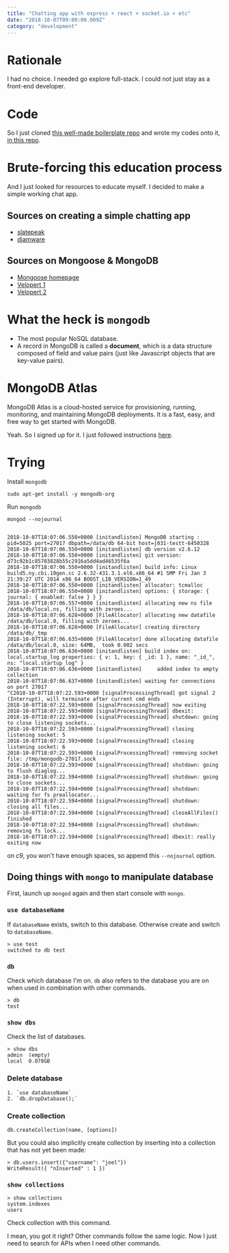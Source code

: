 ```yaml
---
title: "Chatting app with express + react + socket.io + etc"
date: "2018-10-07T09:00:00.009Z"
category: "development"
---
```

# Rationale
I had no choice. I needed go explore full-stack. I could not just stay as a front-end developer.

# Code
So I just cloned [this well-made boilerplate repo](https://github.com/crsandeep/simple-react-full-stack) and wrote my codes onto it, [in this repo](https://github.com/9oelM/chatt).

# Brute-forcing this education process
And I just looked for resources to educate myself. I decided to make a simple working chat app.

## Sources on creating a simple chatting app
* [slatepeak](https://blog.slatepeak.com/creating-a-real-time-chat-api-with-node-express-socket-io-and-mongodb/)
* [djamware](https://www.djamware.com/post/5b6a681f80aca76a2cbd98fb/mongodb-express-vuejs-2-nodejs-mevn-and-socketio-chat-app)

## Sources on Mongoose & MongoDB
* [Mongoose homepage](https://mongoosejs.com/docs/guide.html)
* [Velopert 1](https://velopert.com/436)
* [Velopert 2](https://velopert.com/594)

# What the heck is `mongodb`
* The most popular NoSQL database.
* A record in MongoDB is called a **document**, which is a data structure composed of field and value pairs (just like Javascript objects that are key-value pairs). 

# MongoDB Atlas
MongoDB Atlas is a cloud-hosted service for provisioning, running, monitoring, and maintaining MongoDB deployments. It is a fast, easy, and free way to get started with MongoDB.

Yeah. So I signed up for it. I just followed instructions [here](https://docs.mongodb.com/manual/tutorial/atlas-free-tier-setup/#create-free-tier-manual).

# Trying
Install `mongodb`
```
sudo apt-get install -y mongodb-org
```
Run `mongodb`
```
mongod --nojournal


2018-10-07T18:07:06.550+0000 [initandlisten] MongoDB starting : pid=5025 port=27017 dbpath=/data/db 64-bit host=j031-testt-6450328
2018-10-07T18:07:06.550+0000 [initandlisten] db version v2.6.12
2018-10-07T18:07:06.550+0000 [initandlisten] git version: d73c92b1c85703828b55c2916a5dd4ad46535f6a
2018-10-07T18:07:06.550+0000 [initandlisten] build info: Linux build5.ny.cbi.10gen.cc 2.6.32-431.3.1.el6.x86_64 #1 SMP Fri Jan 3 21:39:27 UTC 2014 x86_64 BOOST_LIB_VERSION=1_49
2018-10-07T18:07:06.550+0000 [initandlisten] allocator: tcmalloc
2018-10-07T18:07:06.550+0000 [initandlisten] options: { storage: { journal: { enabled: false } } }
2018-10-07T18:07:06.557+0000 [initandlisten] allocating new ns file /data/db/local.ns, filling with zeroes...
2018-10-07T18:07:06.628+0000 [FileAllocator] allocating new datafile /data/db/local.0, filling with zeroes...
2018-10-07T18:07:06.628+0000 [FileAllocator] creating directory /data/db/_tmp
2018-10-07T18:07:06.635+0000 [FileAllocator] done allocating datafile /data/db/local.0, size: 64MB,  took 0.002 secs
2018-10-07T18:07:06.636+0000 [initandlisten] build index on: local.startup_log properties: { v: 1, key: { _id: 1 }, name: "_id_", ns: "local.startup_log" }
2018-10-07T18:07:06.636+0000 [initandlisten]     added index to empty collection
2018-10-07T18:07:06.637+0000 [initandlisten] waiting for connections on port 27017
^C2018-10-07T18:07:22.593+0000 [signalProcessingThread] got signal 2 (Interrupt), will terminate after current cmd ends
2018-10-07T18:07:22.593+0000 [signalProcessingThread] now exiting
2018-10-07T18:07:22.593+0000 [signalProcessingThread] dbexit: 
2018-10-07T18:07:22.593+0000 [signalProcessingThread] shutdown: going to close listening sockets...
2018-10-07T18:07:22.593+0000 [signalProcessingThread] closing listening socket: 5
2018-10-07T18:07:22.593+0000 [signalProcessingThread] closing listening socket: 6
2018-10-07T18:07:22.593+0000 [signalProcessingThread] removing socket file: /tmp/mongodb-27017.sock
2018-10-07T18:07:22.593+0000 [signalProcessingThread] shutdown: going to flush diaglog...
2018-10-07T18:07:22.594+0000 [signalProcessingThread] shutdown: going to close sockets...
2018-10-07T18:07:22.594+0000 [signalProcessingThread] shutdown: waiting for fs preallocator...
2018-10-07T18:07:22.594+0000 [signalProcessingThread] shutdown: closing all files...
2018-10-07T18:07:22.594+0000 [signalProcessingThread] closeAllFiles() finished
2018-10-07T18:07:22.594+0000 [signalProcessingThread] shutdown: removing fs lock...
2018-10-07T18:07:22.594+0000 [signalProcessingThread] dbexit: really exiting now
```
on c9, you won't have enough spaces, so append this `--nojournal` option.

## Doing things with `mongo` to manipulate database
First, launch up `mongod` again and then start console with `mongo`.

### `use databaseName`
If `databaseName` exists, switch to this database. Otherwise create and switch to `databaseName`.
```
> use test
switched to db test
```

### `db`
Check which database I'm on. `db` also refers to the database you are on when used in combination with other commands. 
```
> db
test
```

### `show dbs`
Check the list of databases.
```
> show dbs
admin  (empty)
local  0.078GB
```

### Delete database
    1. `use databaseName`
    2. `db.dropDatabase();`

### Create collection
```
db.createCollection(name, [options])
```

But you could also implicitly create collection by inserting into a collection that has not yet been made:
```
> db.users.insert({"username": "joel"})
WriteResult({ "nInserted" : 1 })
```

### `show collections` 
```
> show collections
system.indexes
users
```
Check collection with this command.

I mean, you got it right? Other commands follow the same logic. Now I just need to search for APIs when I need other commands.
